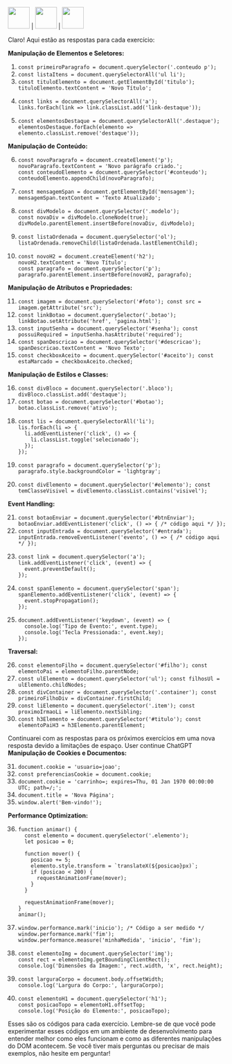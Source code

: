 [<img src="https://cdn-icons-png.flaticon.com/512/25/25694.png" alt="" width="50">](https://mervy.github.io/js-dom/) | 
[<img src="https://icons.veryicon.com/png/o/business/monochrome-financial-and-business-icons/to-work-in-an-office-2.png" alt="" width="50">](pages/exercises1) | 
[<img src="https://static.thenounproject.com/png/94973-200.png" alt="" width="50">](pages/exercises2)


Claro! Aqui estão as respostas para cada exercício:

**Manipulação de Elementos e Seletores:**

1. `const primeiroParagrafo = document.querySelector('.conteudo p');`
2. `const listaItens = document.querySelectorAll('ul li');`
3. `const tituloElemento = document.getElementById('titulo'); tituloElemento.textContent = 'Novo Título';`
4. ```
   const links = document.querySelectorAll('a');
   links.forEach(link => link.classList.add('link-destaque'));
   ```
5. ```
   const elementosDestaque = document.querySelectorAll('.destaque');
   elementosDestaque.forEach(elemento => elemento.classList.remove('destaque'));
   ```

**Manipulação de Conteúdo:**

6. ```
   const novoParagrafo = document.createElement('p');
   novoParagrafo.textContent = 'Novo parágrafo criado.';
   const conteudoElemento = document.querySelector('#conteudo');
   conteudoElemento.appendChild(novoParagrafo);
   ```
7. `const mensagemSpan = document.getElementById('mensagem'); mensagemSpan.textContent = 'Texto Atualizado';`
8. ```
   const divModelo = document.querySelector('.modelo');
   const novaDiv = divModelo.cloneNode(true);
   divModelo.parentElement.insertBefore(novaDiv, divModelo);
   ```
9. `const listaOrdenada = document.querySelector('ol'); listaOrdenada.removeChild(listaOrdenada.lastElementChild);`
10. ```
    const novoH2 = document.createElement('h2');
    novoH2.textContent = 'Novo Título';
    const paragrafo = document.querySelector('p');
    paragrafo.parentElement.insertBefore(novoH2, paragrafo);
    ```

**Manipulação de Atributos e Propriedades:**

11. `const imagem = document.querySelector('#foto'); const src = imagem.getAttribute('src');`
12. `const linkBotao = document.querySelector('.botao'); linkBotao.setAttribute('href', 'pagina.html');`
13. `const inputSenha = document.querySelector('#senha'); const possuiRequired = inputSenha.hasAttribute('required');`
14. `const spanDescricao = document.querySelector('#descricao'); spanDescricao.textContent = 'Novo Texto';`
15. `const checkboxAceito = document.querySelector('#aceito'); const estaMarcado = checkboxAceito.checked;`

**Manipulação de Estilos e Classes:**

16. `const divBloco = document.querySelector('.bloco'); divBloco.classList.add('destaque');`
17. `const botao = document.querySelector('#botao'); botao.classList.remove('ativo');`
18. ```
    const lis = document.querySelectorAll('li');
    lis.forEach(li => {
      li.addEventListener('click', () => {
        li.classList.toggle('selecionado');
      });
    });
    ```
19. ```
    const paragrafo = document.querySelector('p');
    paragrafo.style.backgroundColor = 'lightgray';
    ```
20. `const divElemento = document.querySelector('#elemento'); const temClasseVisivel = divElemento.classList.contains('visivel');`

**Event Handling:**

21. `const botaoEnviar = document.querySelector('#btnEnviar'); botaoEnviar.addEventListener('click', () => { /* código aqui */ });`
22. `const inputEntrada = document.querySelector('#entrada'); inputEntrada.removeEventListener('evento', () => { /* código aqui */ });`
23. ```
    const link = document.querySelector('a');
    link.addEventListener('click', (event) => {
      event.preventDefault();
    });
    ```
24. ```
    const spanElemento = document.querySelector('span');
    spanElemento.addEventListener('click', (event) => {
      event.stopPropagation();
    });
    ```
25. ```
    document.addEventListener('keydown', (event) => {
      console.log('Tipo de Evento:', event.type);
      console.log('Tecla Pressionada:', event.key);
    });
    ```

**Traversal:**

26. `const elementoFilho = document.querySelector('#filho'); const elementoPai = elementoFilho.parentNode;`
27. `const ulElemento = document.querySelector('ul'); const filhosUl = ulElemento.childNodes;`
28. `const divContainer = document.querySelector('.container'); const primeiroFilhoDiv = divContainer.firstChild;`
29. `const liElemento = document.querySelector('.item'); const proximoIrmaoLi = liElemento.nextSibling;`
30. `const h3Elemento = document.querySelector('#titulo'); const elementoPaiH3 = h3Elemento.parentElement;`

Continuarei com as respostas para os próximos exercícios em uma nova resposta devido a limitações de espaço.
User
continue
ChatGPT
**Manipulação de Cookies e Documentos:**

31. `document.cookie = 'usuario=joao';`
32. `const preferenciasCookie = document.cookie;`
33. `document.cookie = 'carrinho=; expires=Thu, 01 Jan 1970 00:00:00 UTC; path=/;';`
34. `document.title = 'Nova Página';`
35. `window.alert('Bem-vindo!');`

**Performance Optimization:**

36. ```
    function animar() {
      const elemento = document.querySelector('.elemento');
      let posicao = 0;

      function mover() {
        posicao += 5;
        elemento.style.transform = `translateX(${posicao}px)`;
        if (posicao < 200) {
          requestAnimationFrame(mover);
        }
      }

      requestAnimationFrame(mover);
    }
    animar();
    ```
37. `window.performance.mark('inicio'); /* Código a ser medido */ window.performance.mark('fim'); window.performance.measure('minhaMedida', 'inicio', 'fim');`
38. ```
    const elementoImg = document.querySelector('img');
    const rect = elementoImg.getBoundingClientRect();
    console.log('Dimensões da Imagem:', rect.width, 'x', rect.height);
    ```
39. `const larguraCorpo = document.body.offsetWidth; console.log('Largura do Corpo:', larguraCorpo);`
40. ```
    const elementoH1 = document.querySelector('h1');
    const posicaoTopo = elementoH1.offsetTop;
    console.log('Posição do Elemento:', posicaoTopo);
    ```

Esses são os códigos para cada exercício. Lembre-se de que você pode experimentar esses códigos em um ambiente de desenvolvimento para entender melhor como eles funcionam e como as diferentes manipulações do DOM acontecem. Se você tiver mais perguntas ou precisar de mais exemplos, não hesite em perguntar!